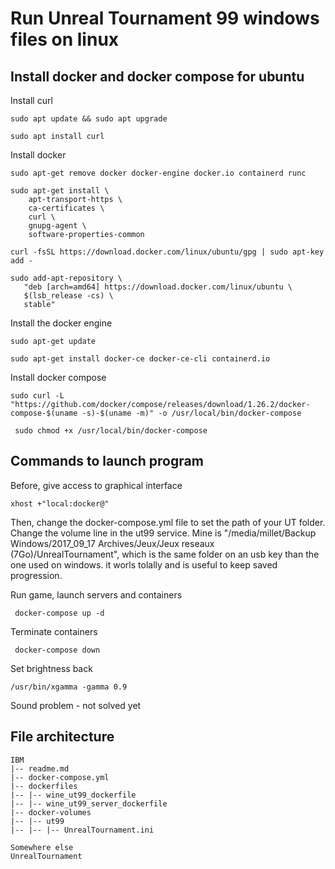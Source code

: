 # Run Unreal Tournament 99 windows files on linux

## Install docker and docker compose for ubuntu

Install curl

```sudo apt update && sudo apt upgrade```

```sudo apt install curl```

Install docker 

```sudo apt-get remove docker docker-engine docker.io containerd runc```

```
sudo apt-get install \
    apt-transport-https \
    ca-certificates \
    curl \
    gnupg-agent \
    software-properties-common
```

```curl -fsSL https://download.docker.com/linux/ubuntu/gpg | sudo apt-key add - ```

``` 
sudo add-apt-repository \
   "deb [arch=amd64] https://download.docker.com/linux/ubuntu \
   $(lsb_release -cs) \
   stable" 
```

Install the docker engine

``` sudo apt-get update ```

``` sudo apt-get install docker-ce docker-ce-cli containerd.io ```

Install docker compose

```sudo curl -L "https://github.com/docker/compose/releases/download/1.26.2/docker-compose-$(uname -s)-$(uname -m)" -o /usr/local/bin/docker-compose ```

``` sudo chmod +x /usr/local/bin/docker-compose```

## Commands to launch program

Before, give access to graphical interface

``` xhost +"local:docker@" ``` 

Then, change the docker-compose.yml file to set the path of your UT folder. Change the volume line in the ut99 service.
Mine is "/media/millet/Backup Windows/2017_09_17 Archives/Jeux/Jeux reseaux (7Go)/UnrealTournament", which is the same folder on an usb key than the one used on windows. it worls tolally and is useful to keep saved progression.

Run game, launch servers and containers

``` docker-compose up -d``` 

Terminate containers

``` docker-compose down``` 

Set brightness back

``` /usr/bin/xgamma -gamma 0.9 ``` 

Sound problem - not solved yet


## File architecture


```
IBM
|-- readme.md
|-- docker-compose.yml
|-- dockerfiles
|-- |-- wine_ut99_dockerfile
|-- |-- wine_ut99_server_dockerfile
|-- docker-volumes
|-- |-- ut99
|-- |-- |-- UnrealTournament.ini

Somewhere else
UnrealTournament
```